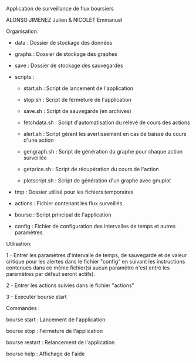 Application de surveillance de flux boursiers

ALONSO JIMENEZ Julien & NICOLET Emmanuel

Organisation:

- data : Dossier de stockage des données

- graphs : Dossier de stockage des graphes

- save : Dossier de stockage des sauvegardes


- scripts :

  - start.sh : Script de lancement de l'application

  - stop.sh : Script de fermeture de l'application

  - save.sh : Script de sauvegarde (en archives)

  - fetchdata.sh : Script d'automatisation du relevé de cours des actions

  - alert.sh : Script gérant les avertissement en cas de baisse du cours d'une action

  - gengraph.sh : Script de génération du graphe pour chaque action surveillée

  - getprice.sh : Script de récupération du cours de l'action

  - plotscript.sh : Script de génération d'un graphe avec gnuplot


- tmp : Dossier utilisé pour les fichiers temporaires

- actions : Fichier contenant les flux surveillés

- bourse : Script principal de l'application

- config : Fichier de configuration des intervalles de temps et autres paramètres

Utilisation:

1 - Entrer les paramètres d'intervalle de temps, de sauvegarde et de valeur critique pour les alertes dans le fichier "config" en suivant les instructions contenues
dans ce même fichier(si aucun paramètre n'est entré les paramètres par défaut seront actifs).

2 - Entrer les actions suivies dans le fichier "actions"

3 - Executer bourse start

Commandes :

bourse start : Lancement de l'application

bourse stop : Fermeture de l'application

bourse restart : Relancement de l'application

bourse help : Affichage de l'aide

